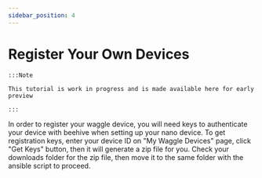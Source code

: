 ```yaml
---
sidebar_position: 4
---
```


# Register Your Own Devices

```
:::Note

This tutorial is work in progress and is made available here for early preview

:::
```

In order to register your waggle device, you will need keys to authenticate your device with beehive when setting up your nano device. To get registration keys, enter your device ID on "My Waggle Devices" page, click "Get Keys" button, then it will generate a zip file for you. Check your downloads folder for the zip file, then move it to the same folder with the ansible script to proceed.